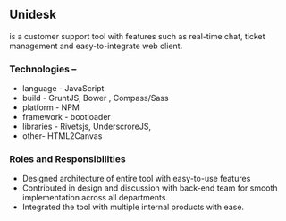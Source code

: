 ## Unidesk 
is a customer support tool with features such as real-time chat, ticket management and easy-to-integrate web client. 
### Technologies – 
* language - JavaScript 
* build - GruntJS, Bower , Compass/Sass
* platform - NPM 
* framework - bootloader
* libraries - Rivetsjs, UnderscroreJS, 
* other- HTML2Canvas
### Roles and Responsibilities
* Designed architecture of entire tool with easy-to-use features
* Contributed in design and discussion with back-end team for smooth implementation across all departments.
* Integrated the tool with multiple internal products with ease.

